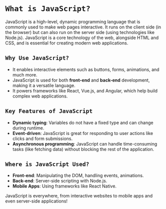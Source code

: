 # `What is JavaScript?`

JavaScript is a high-level, dynamic programming language that is commonly used to make web pages interactive. It runs on the client side (in the browser) but can also run on the server side (using technologies like Node.js). JavaScript is a core technology of the web, alongside HTML and CSS, and is essential for creating modern web applications.

 <!-- Javascript code is executed line by line -->

## `Why Use JavaScript?`
- It enables interactive elements such as buttons, forms, animations, and much more.
- JavaScript is used for both **front-end** and **back-end** development, making it a versatile language.
- It powers frameworks like React, Vue.js, and Angular, which help build complex web applications.

## `Key Features of JavaScript`
- **Dynamic typing**: Variables do not have a fixed type and can change during runtime.
- **Event-driven**: JavaScript is great for responding to user actions like clicks and form submissions.
- **Asynchronous programming**: JavaScript can handle time-consuming tasks (like fetching data) without blocking the rest of the application.

## `Where is JavaScript Used?`
- **Front-end**: Manipulating the DOM, handling events, animations.
- **Back-end**: Server-side scripting with Node.js.
- **Mobile Apps**: Using frameworks like React Native.

JavaScript is everywhere, from interactive websites to mobile apps and even server-side applications!
